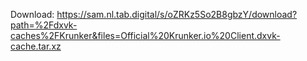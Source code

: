 Download: https://sam.nl.tab.digital/s/oZRKz5So2B8gbzY/download?path=%2Fdxvk-caches%2FKrunker&files=Official%20Krunker.io%20Client.dxvk-cache.tar.xz
